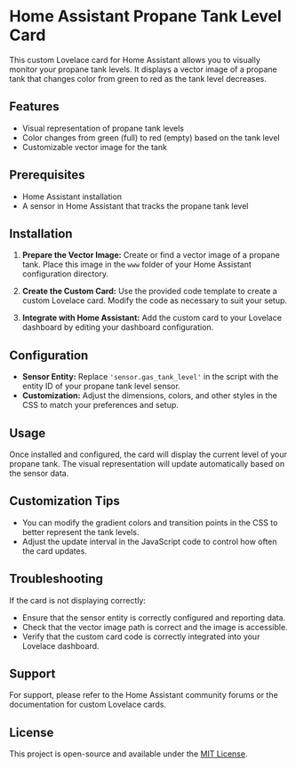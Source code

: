 # Home Assistant Propane Tank Level Card

This custom Lovelace card for Home Assistant allows you to visually monitor your propane tank levels. It displays a vector image of a propane tank that changes color from green to red as the tank level decreases.

## Features

- Visual representation of propane tank levels
- Color changes from green (full) to red (empty) based on the tank level
- Customizable vector image for the tank

## Prerequisites

- Home Assistant installation
- A sensor in Home Assistant that tracks the propane tank level

## Installation

1. **Prepare the Vector Image:** Create or find a vector image of a propane tank. Place this image in the `www` folder of your Home Assistant configuration directory.

2. **Create the Custom Card:** Use the provided code template to create a custom Lovelace card. Modify the code as necessary to suit your setup.

3. **Integrate with Home Assistant:** Add the custom card to your Lovelace dashboard by editing your dashboard configuration.

## Configuration

- **Sensor Entity:** Replace `'sensor.gas_tank_level'` in the script with the entity ID of your propane tank level sensor.
- **Customization:** Adjust the dimensions, colors, and other styles in the CSS to match your preferences and setup.

## Usage

Once installed and configured, the card will display the current level of your propane tank. The visual representation will update automatically based on the sensor data.

## Customization Tips

- You can modify the gradient colors and transition points in the CSS to better represent the tank levels.
- Adjust the update interval in the JavaScript code to control how often the card updates.

## Troubleshooting

If the card is not displaying correctly:

- Ensure that the sensor entity is correctly configured and reporting data.
- Check that the vector image path is correct and the image is accessible.
- Verify that the custom card code is correctly integrated into your Lovelace dashboard.

## Support

For support, please refer to the Home Assistant community forums or the documentation for custom Lovelace cards.

## License

This project is open-source and available under the [MIT License](https://opensource.org/licenses/MIT).